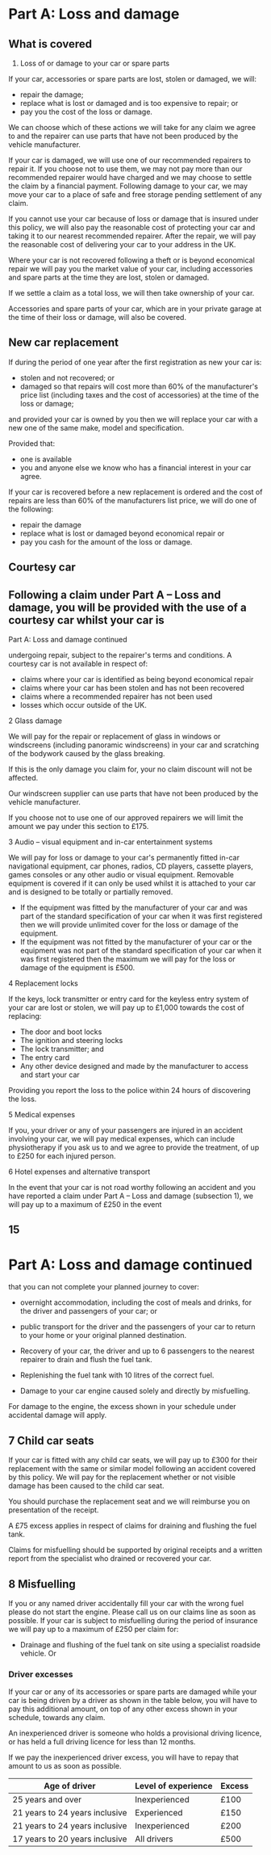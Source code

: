 # Part A: Loss and damage

## What is covered

1. Loss of or damage to your car or spare parts

If your car, accessories or spare parts are lost, stolen or damaged, we will:

- repair the damage;
- replace what is lost or damaged and is too expensive to repair; or
- pay you the cost of the loss or damage.

We can choose which of these actions we will take for any claim we agree to and the repairer can use parts that have not been produced by the vehicle manufacturer.

If your car is damaged, we will use one of our recommended repairers to repair it. If you choose not to use them, we may not pay more than our recommended repairer would have charged and we may choose to settle the claim by a financial payment. Following damage to your car, we may move your car to a place of safe and free storage pending settlement of any claim.

If you cannot use your car because of loss or damage that is insured under this policy, we will also pay the reasonable cost of protecting your car and taking it to our nearest recommended repairer. After the repair, we will pay the reasonable cost of delivering your car to your address in the UK.

Where your car is not recovered following a theft or is beyond economical repair we will pay you the market value of your car, including accessories and spare parts at the time they are lost, stolen or damaged.

If we settle a claim as a total loss, we will then take ownership of your car.

Accessories and spare parts of your car, which are in your private garage at the time of their loss or damage, will also be covered.

## New car replacement

If during the period of one year after the first registration as new your car is:

- stolen and not recovered; or
- damaged so that repairs will cost more than 60% of the manufacturer's price list (including taxes and the cost of accessories) at the time of the loss or damage;

and provided your car is owned by you then we will replace your car with a new one of the same make, model and specification.

Provided that:
- one is available
- you and anyone else we know who has a financial interest in your car agree.

If your car is recovered before a new replacement is ordered and the cost of repairs are less than 60% of the manufacturers list price, we will do one of the following:

- repair the damage
- replace what is lost or damaged beyond economical repair or
- pay you cash for the amount of the loss or damage.

## Courtesy car

Following a claim under Part A – Loss and damage, you will be provided with the use of a courtesy car whilst your car is
---
Part A: Loss and damage continued

undergoing repair, subject to the repairer's terms and conditions. A courtesy car is not available in respect of:

- claims where your car is identified as being beyond economical repair
- claims where your car has been stolen and has not been recovered
- claims where a recommended repairer has not been used
- losses which occur outside of the UK.

2 Glass damage

We will pay for the repair or replacement of glass in windows or windscreens (including panoramic windscreens) in your car and scratching of the bodywork caused by the glass breaking.

If this is the only damage you claim for, your no claim discount will not be affected.

Our windscreen supplier can use parts that have not been produced by the vehicle manufacturer.

If you choose not to use one of our approved repairers we will limit the amount we pay under this section to £175.

3 Audio – visual equipment and in-car entertainment systems

We will pay for loss or damage to your car's permanently fitted in-car navigational equipment, car phones, radios, CD players, cassette players, games consoles or any other audio or visual equipment. Removable equipment is covered if it can only be used whilst it is attached to your car and is designed to be totally or partially removed.

- If the equipment was fitted by the manufacturer of your car and was part of the standard specification of your car when it was first registered then we will provide unlimited cover for the loss or damage of the equipment.
- If the equipment was not fitted by the manufacturer of your car or the equipment was not part of the standard specification of your car when it was first registered then the maximum we will pay for the loss or damage of the equipment is £500.

4 Replacement locks

If the keys, lock transmitter or entry card for the keyless entry system of your car are lost or stolen, we will pay up to £1,000 towards the cost of replacing:

- The door and boot locks
- The ignition and steering locks
- The lock transmitter; and
- The entry card
- Any other device designed and made by the manufacturer to access and start your car

Providing you report the loss to the police within 24 hours of discovering the loss.

5 Medical expenses

If you, your driver or any of your passengers are injured in an accident involving your car, we will pay medical expenses, which can include physiotherapy if you ask us to and we agree to provide the treatment, of up to £250 for each injured person.

6 Hotel expenses and alternative transport

In the event that your car is not road worthy following an accident and you have reported a claim under Part A – Loss and damage (subsection 1), we will pay up to a maximum of £250 in the event

15
---
# Part A: Loss and damage continued

that you can not complete your planned journey to cover:

- overnight accommodation, including the cost of meals and drinks, for the driver and passengers of your car; or
- public transport for the driver and the passengers of your car to return to your home or your original planned destination.

- Recovery of your car, the driver and up to 6 passengers to the nearest repairer to drain and flush the fuel tank.
- Replenishing the fuel tank with 10 litres of the correct fuel.
- Damage to your car engine caused solely and directly by misfuelling.

For damage to the engine, the excess shown in your schedule under accidental damage will apply.

## 7 Child car seats

If your car is fitted with any child car seats, we will pay up to £300 for their replacement with the same or similar model following an accident covered by this policy. We will pay for the replacement whether or not visible damage has been caused to the child car seat.

You should purchase the replacement seat and we will reimburse you on presentation of the receipt.

A £75 excess applies in respect of claims for draining and flushing the fuel tank.

Claims for misfuelling should be supported by original receipts and a written report from the specialist who drained or recovered your car.

## 8 Misfuelling

If you or any named driver accidentally fill your car with the wrong fuel please do not start the engine. Please call us on our claims line as soon as possible. If your car is subject to misfuelling during the period of insurance we will pay up to a maximum of £250 per claim for:

- Drainage and flushing of the fuel tank on site using a specialist roadside vehicle. Or

### Driver excesses

If your car or any of its accessories or spare parts are damaged while your car is being driven by a driver as shown in the table below, you will have to pay this additional amount, on top of any other excess shown in your schedule, towards any claim.

An inexperienced driver is someone who holds a provisional driving licence, or has held a full driving licence for less than 12 months.

If we pay the inexperienced driver excess, you will have to repay that amount to us as soon as possible.

| Age of driver                  | Level of experience | Excess |
| ------------------------------ | ------------------- | ------ |
| 25 years and over              | Inexperienced       | £100   |
| 21 years to 24 years inclusive | Experienced         | £150   |
| 21 years to 24 years inclusive | Inexperienced       | £200   |
| 17 years to 20 years inclusive | All drivers         | £500   |